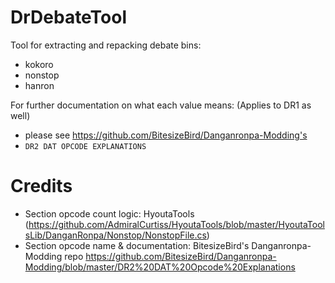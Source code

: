 # DrDebateTool
Tool for extracting and repacking debate bins:
+ kokoro
+ nonstop
+ hanron
  
For further documentation on what each value means: (Applies to DR1 as well)
  + please see https://github.com/BitesizeBird/Danganronpa-Modding's
  +  `DR2 DAT OPCODE EXPLANATIONS`

# Credits
+ Section opcode count logic: HyoutaTools (https://github.com/AdmiralCurtiss/HyoutaTools/blob/master/HyoutaToolsLib/DanganRonpa/Nonstop/NonstopFile.cs)
+ Section opcode name & documentation: BitesizeBird's Danganronpa-Modding repo https://github.com/BitesizeBird/Danganronpa-Modding/blob/master/DR2%20DAT%20Opcode%20Explanations
